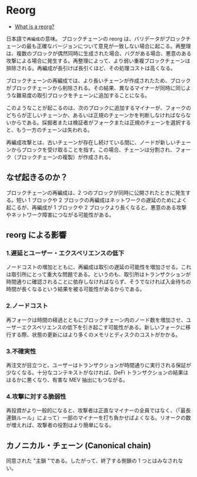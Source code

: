# Reorg

- [What is a reorg?](https://www.alchemy.com/overviews/what-is-a-reorg)

日本語で`再編成`の意味。
ブロックチェーンの reorg は、バリデータがブロックチェーンの最も正確なバージョンについて意見が一致しない場合に起こる。再整理は、複数のブロックが偶然同時に生成された場合、バグがある場合、悪意のある攻撃による場合に発生する。再整理によって、より弱い重複ブロックチェーンは排除される。再編成が長引けば長引くほど、その処理コストは高くなる。

ブロックチェーンの再編成では、より長いチェーンが作成されたため、ブロックがブロックチェーンから削除される。その結果、異なるマイナーが同時に同じような難易度の取引ブロックをチェーンに追加することになる。

このようなことが起こるのは、次のブロックに追加するマイナーが、フォークのどちらが正しいチェーンか、あるいは正規のチェーンかを判断しなければならないからである。採掘者または検証者がフォークまたは正規のチェーンを選択すると、もう一方のチェーンは失われる。

再編成攻撃とは、古いチェーンが存在し続けている間に、ノードが新しいチェーンからブロックを受け取ることを指す。この場合、チェーンは分割され、フォーク（ブロックチェーンの複製）が作成される。

## なぜ起きるのか？

ブロックチェーンの再編成は、2 つのブロックが同時に公開されたときに発生する。短い 1 ブロックや 2 ブロックの再編成はネットワークの遅延のためによく起こるが、再編成が 1 ブロックや 2 ブロックより長くなると、悪意のある攻撃やネットワーク障害につながる可能性がある。

## reorg による影響

### 1.遅延とユーザー・エクスペリエンスの低下

ノードコストの増加とともに、再編成は取引の遅延の可能性を増加させる。これは取引所にとって重大な問題である。というのも、取引所はトランザクションが時間通りに確認されることに依存しなければならず、そうでなければ入金待ちの時間が長くなるという結果を被る可能性があるからである。

### 2.ノードコスト

再フォークは時間の経過とともにブロックチェーン内のノード数を増加させ、ユーザーエクスペリエンスの低下を引き起こす可能性がある。新しいフォークに移行する際、状態の更新にはより多くのメモリとディスクのコストがかかる。

### 3.不確実性

再注文が目立つと、ユーザーはトランザクションが時間通りに実行される保証が少なくなる。十分なコンテキストがなければ、DeFi トランザクションの結果ははるかに悪くなり、有害な MEV 抽出にもつながる。

### 4.攻撃に対する脆弱性

再投資がより一般的になると、攻撃者は正直なマイナーの全員ではなく、（「最長連鎖ルール」によって）一部のマイナーを打ち負かせばよくなる。リオークの数が増えれば、攻撃者の役割はより簡単になる。

## カノニカル・チェーン (Canonical chain)

同意された "主鎖 "である。したがって、終了する側鎖の 1 つとはみなされない。
